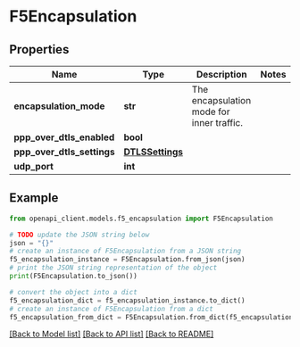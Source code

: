 # F5Encapsulation


## Properties

Name | Type | Description | Notes
------------ | ------------- | ------------- | -------------
**encapsulation_mode** | **str** | The encapsulation mode for inner traffic. | 
**ppp_over_dtls_enabled** | **bool** |  | 
**ppp_over_dtls_settings** | [**DTLSSettings**](DTLSSettings.md) |  | 
**udp_port** | **int** |  | 

## Example

```python
from openapi_client.models.f5_encapsulation import F5Encapsulation

# TODO update the JSON string below
json = "{}"
# create an instance of F5Encapsulation from a JSON string
f5_encapsulation_instance = F5Encapsulation.from_json(json)
# print the JSON string representation of the object
print(F5Encapsulation.to_json())

# convert the object into a dict
f5_encapsulation_dict = f5_encapsulation_instance.to_dict()
# create an instance of F5Encapsulation from a dict
f5_encapsulation_from_dict = F5Encapsulation.from_dict(f5_encapsulation_dict)
```
[[Back to Model list]](../README.md#documentation-for-models) [[Back to API list]](../README.md#documentation-for-api-endpoints) [[Back to README]](../README.md)


